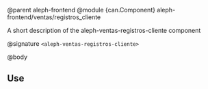 @parent aleph-frontend
@module {can.Component} aleph-frontend/ventas/registros_cliente <aleph-ventas-registros-cliente>

A short description of the aleph-ventas-registros-cliente component

@signature `<aleph-ventas-registros-cliente>`

@body

## Use

